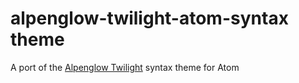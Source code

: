 # alpenglow-twilight-atom-syntax theme

A port of the [Alpenglow Twilight](https://github.com/AlpenglowTheme/alpenglow-theme) syntax theme for Atom

